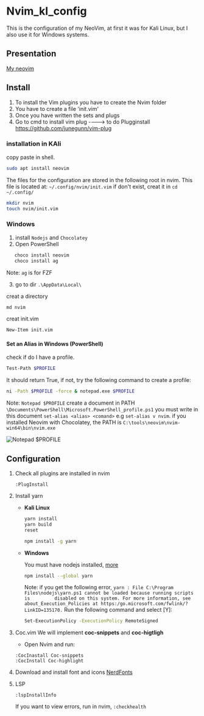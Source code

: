 # Nvim_kl_config
This is the configuration of my NeoVim, at first it was for Kali Linux, but I also use it for Windows systems.

## Presentation
[My neovim](https://user-images.githubusercontent.com/60371296/212150652-fc9d7d02-4074-4649-a561-f1db6a1bc5e4.mp4)

## Install
1. To install the Vim plugins you have to create the Nvim folder
2. You have to create a file 'init.vim'
3. Once you have written the sets and plugs
4. Go to cmd to install vim plug ----> to do Plugginstall https://github.com/junegunn/vim-plug

### installation in KAli
copy paste in shell.
```sh
sudo apt install neovim
```

The files for the configuration are stored in the following root in nvim. This file is located at: `~/.config/nvim/init.vim` if don't exist, creat it in `cd ~/.config/`
```sh
mkdir nvim
touch nvim/init.vim
```
### Windows
1. install `Nodejs` and `Chocolatey`
2. Open PowerShell
```sh
   choco install neovim
   choco install ag
```
Note: `ag` is for FZF

3. go to dir `.\AppData\Local\`

creat a directory 
```sh
md nvim
```
creat init.vim
```sh
New-Item init.vim
```

#### Set an Alias in Windows (PowerShell)
check if do I have a profile.
```sh
Test-Path $PROFILE
```
It should return True, if not, try the following command to create a profile:
```sh
ni -Path $PROFILE -force & notepad.exe $PROFILE
```
Note: `Notepad $PROFILE` create a document in PATH `\Documents\PowerShell\Microsoft.PowerShell_profile.ps1` you must write in this document `set-alias <alias> <comand>` e.g `set-alias v nvim`.
if you installed Neovim with Chocolatey, the PATH is `C:\tools\neovim\nvim-win64\bin\nvim.exe`


![Notepad $PROFILE](https://user-images.githubusercontent.com/60371296/212175950-35fc153d-acdc-46c5-bfde-6177dded9fe8.png)


## Configuration
1. Check all plugins are installed in nvim
   ```vim
   :PlugInstall
   ```
2. Install yarn
    * **Kali Linux**
      ```sh
      yarn install
      yarn build
      reset
      ```
      ```sh
      npm install -g yarn
      ```
    * **Windows**
       
      You must have nodejs installed, [more](https://phoenixnap.com/kb/yarn-windows)
        ```sh
        npm install --global yarn
        ```
        Note: if you get the following error, `yarn : File C:\Program Files\nodejs\yarn.ps1 cannot be loaded because running scripts is         disabled on this system. For
        more information, see about_Execution_Policies at https:/go.microsoft.com/fwlink/?LinkID=135170.` Run the following command and select [Y]:
        ```sh
        Set-ExecutionPolicy -ExecutionPolicy RemoteSigned
        ```
3. Coc.vim
   We will implement **coc-snippets** and **coc-higtligh**
   
   * Open Nvim and run:
   
   ```vim
   :CocInastall Coc-snippets
   :CocInstall Coc-highlight
   ```
4. Download and install font and icons [NerdFonts](https://www.nerdfonts.com/)

5. LSP
    ```vim
    :lspInstallInfo 
    ```
    If you want to view errors, run in nvim, `:checkhealth`



